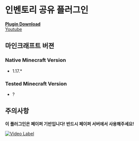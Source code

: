 # 인벤토리 공유 플러그인

[**Plugin Download**](https://github.com/the-sugar-tree/InventoryShare/releases/download/1.1/InventoryShare-1.1.jar)  
[Youtube](https://www.youtube.com/channel/UCtqLK2FrJI9BNB0BI8-sWHA)

## 마인크래프트 버젼
### Native Minecraft Version
- 1.17.*
### Tested Minecraft Version
- ?

## 주의사항
**이 플러그인은 페이퍼 기반입니다!**
**반드시 페이퍼 서버에서 사용해주세요!**

[![Video Label](http://img.youtube.com/vi/PI6eTCOs-x4/0.jpg)](https://www.youtube.com/watch?v=PI6eTCOs-x4)